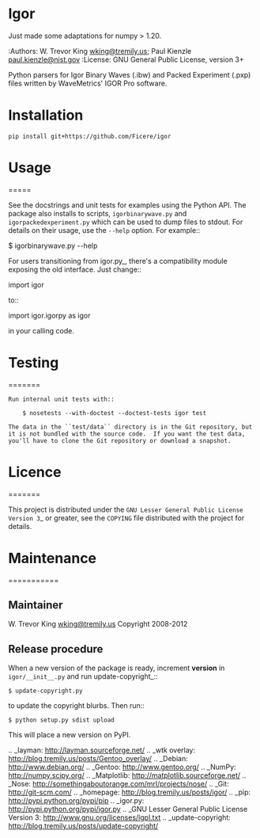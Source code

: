 # Igor

Just made some adaptations for numpy > 1.20.

:Authors: W. Trevor King <wking@tremily.us>;
          Paul Kienzle <paul.kienzle@nist.gov>
:License: GNU General Public License, version 3+

Python parsers for Igor Binary Waves (.ibw) and Packed Experiment
(.pxp) files written by WaveMetrics' IGOR Pro software.

# Installation
```shell
pip install git+https://github.com/Ficere/igor
```

# Usage
=====

See the docstrings and unit tests for examples using the Python API.
The package also installs to scripts, ``igorbinarywave.py`` and
``igorpackedexperiment.py`` which can be used to dump files to stdout.
For details on their usage, use the ``--help`` option.  For example::

  $ igorbinarywave.py --help

For users transitioning from igor.py_, there's a compatibility module
exposing the old interface.  Just change::

  import igor

to::

  import igor.igorpy as igor

in your calling code.

# Testing
=======

```shell
Run internal unit tests with::

    $ nosetests --with-doctest --doctest-tests igor test

The data in the ``test/data`` directory is in the Git repository, but
it is not bundled with the source code.  If you want the test data,
you'll have to clone the Git repository or download a snapshot.
```

# Licence
=======

This project is distributed under the `GNU Lesser General Public
License Version 3`_ or greater, see the ``COPYING`` file distributed
with the project for details.

# Maintenance
===========

Maintainer
----------

W. Trevor King
wking@tremily.us
Copyright 2008-2012

Release procedure
-----------------

When a new version of the package is ready, increment __version__
in ``igor/__init__.py`` and run update-copyright_::

    $ update-copyright.py

to update the copyright blurbs.  Then run::

    $ python setup.py sdist upload

This will place a new version on PyPI.


.. _layman: http://layman.sourceforge.net/
.. _wtk overlay: http://blog.tremily.us/posts/Gentoo_overlay/
.. _Debian: http://www.debian.org/
.. _Gentoo: http://www.gentoo.org/
.. _NumPy: http://numpy.scipy.org/
.. _Matplotlib: http://matplotlib.sourceforge.net/
.. _Nose: http://somethingaboutorange.com/mrl/projects/nose/
.. _Git: http://git-scm.com/
.. _homepage: http://blog.tremily.us/posts/igor/
.. _pip: http://pypi.python.org/pypi/pip
.. _igor.py: http://pypi.python.org/pypi/igor.py
.. _GNU Lesser General Public License Version 3:
    http://www.gnu.org/licenses/lgpl.txt
.. _update-copyright: http://blog.tremily.us/posts/update-copyright/
